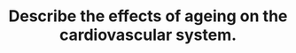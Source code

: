 ---
title: "Describe the effects of ageing on the cardiovascular system."
entityType: SAQ
exam: PEX
college: CICM
year: 2022
sitting: B
question: 12
passRate: 46
EC_expectedDomains:
- "concentric hypertrophy and its effects on afterload"
- "the difference between compliance, elastance, elasticity, elastin and collagen and how ageing affects these elements"
EC_extraCredit:
- "A template using broad headings such as the effects on the heart/myocardium, the vasculature, the autonomic nervous system, the conduction system and perhaps epithelial function would be a good starting point when constructing an answer to this question."
EC_errorsCommon:
- "several candidates wrote at length about various pathologies that increase in incidence with ageing which does not adequately address the core of the question."
---
